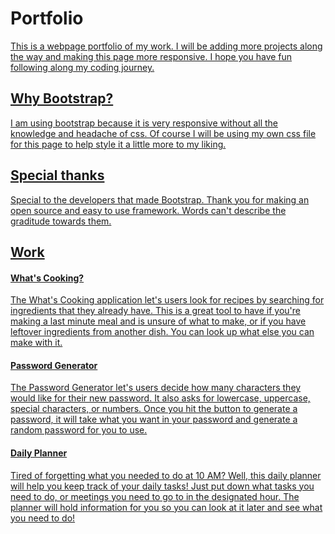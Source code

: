 # Portfolio

<a href=" https://jeffthao.github.io/portfolio/">

This is a webpage portfolio of my work. I will be adding more projects along the way and making this page more responsive. I hope you have fun following along my coding journey.

## Why Bootstrap?

I am using bootstrap because it is very responsive without all the knowledge and headache of css. Of course I will be using my own css file for this page to help style it a little more to my liking.

## Special thanks

Special to the developers that made Bootstrap. Thank you for making an open source and easy to use framework. Words can't describe the graditude towards them.

## Work

#### What's Cooking?
The What's Cooking application let's users look for recipes by searching for ingredients that they already have. This is a great tool to have if you're making a last minute meal and is unsure of what to make, or if you have leftover ingredients from another dish. You can look up what else you can make with it.

#### Password Generator
The Password Generator let's users decide how many characters they would like for their new password. It also asks for lowercase, uppercase, special characters, or numbers. Once you hit the button to generate a password, it will take what you want in your password and generate a random password for you to use.

#### Daily Planner
Tired of forgetting what you needed to do at 10 AM? Well, this daily planner will help you keep track of your daily tasks! Just put down what tasks you need to do, or meetings you need to go to in the designated hour. The planner will hold information for you so you can look at it later and see what you need to do!

